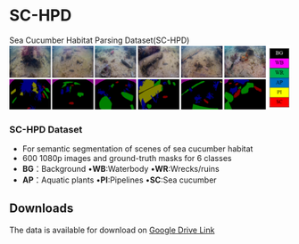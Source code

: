 # SC-HPD
  Sea Cucumber Habitat Parsing Dataset(SC-HPD)  
  ![SC-HPD](./figs/SC-HPD.png)
  ### SC-HPD Dataset
- For semantic segmentation of scenes of sea cucumber habitat
- 600 1080p images and ground-truth masks for 6 classes
- **BG**：Background       •**WB**:Waterbody   •**WR**:Wrecks/ruins
- **AP**：Aquatic plants   •**PI**:Pipelines   •**SC**:Sea cucumber
## Downloads
The data is available for download on [Google Drive Link]()
